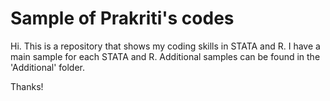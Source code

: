 # Sample of Prakriti's codes
Hi. This is a repository that shows my coding skills in STATA and R. I have a main sample for each STATA and R. Additional samples can be found in the 'Additional' folder. 

Thanks!
